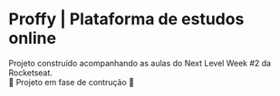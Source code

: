 # Proffy | Plataforma de estudos online
Projeto construído acompanhando as aulas do Next Level Week #2 da Rocketseat.
<br> 🚧 Projeto em fase de contrução 🚧 </br>
